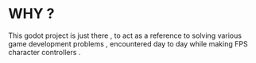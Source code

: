 # WHY ? 
This godot project is just there , to act as a reference to solving various game development problems , 
encountered day to day while making FPS character controllers . 

<br>
<br>


